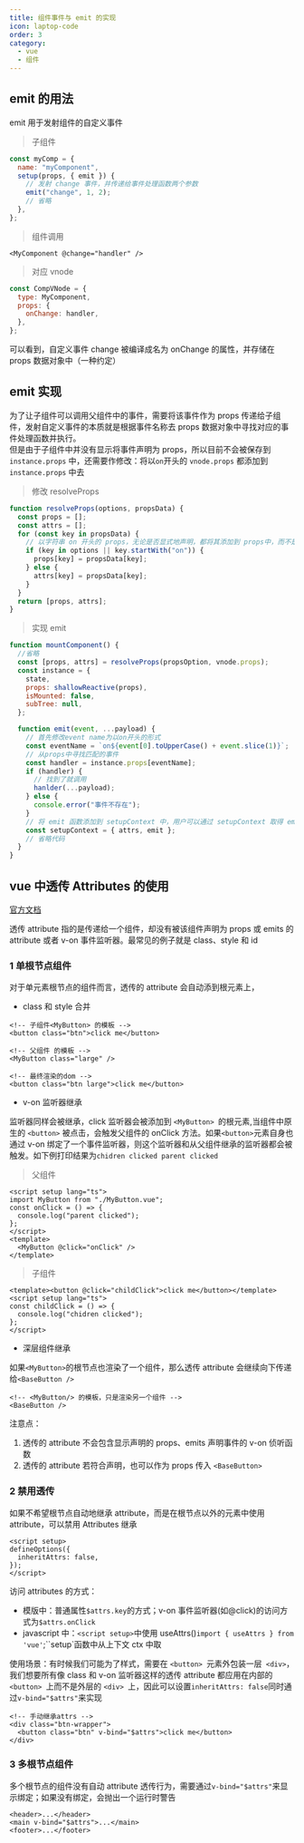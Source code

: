 ```yaml
---
title: 组件事件与 emit 的实现
icon: laptop-code
order: 3
category:
  - vue
  - 组件
---
```


## emit 的用法

emit 用于发射组件的自定义事件

> 子组件

```js
const myComp = {
  name: "myComponent",
  setup(props, { emit }) {
    // 发射 change 事件，并传递给事件处理函数两个参数
    emit("change", 1, 2);
    // 省略
  },
};
```

> 组件调用

```vue
<MyComponent @change="handler" />
```

> 对应 vnode

```js
const CompVNode = {
  type: MyComponent,
  props: {
    onChange: handler,
  },
};
```

可以看到，自定义事件 change 被编译成名为 onChange 的属性，并存储在 props 数据对象中（一种约定）

## emit 实现

为了让子组件可以调用父组件中的事件，需要将该事件作为 props 传递给子组件，发射自定义事件的本质就是根据事件名称去 props 数据对象中寻找对应的事件处理函数并执行。  
但是由于子组件中并没有显示将事件声明为 props，所以目前不会被保存到 `instance.props` 中，还需要作修改：将以`on`开头的 `vnode.props` 都添加到 `instance.props` 中去

> 修改 resolveProps

```js
function resolveProps(options, propsData) {
  const props = [];
  const attrs = [];
  for (const key in propsData) {
    // 以字符串 on 开头的 props，无论是否显式地声明，都将其添加到 props中，而不是添加到 attrs 中
    if (key in options || key.startWith("on")) {
      props[key] = propsData[key];
    } else {
      attrs[key] = propsData[key];
    }
  }
  return [props, attrs];
}
```

> 实现 emit

```js
function mountComponent() {
  //省略
  const [props, attrs] = resolveProps(propsOption, vnode.props);
  const instance = {
    state,
    props: shallowReactive(props),
    isMounted: false,
    subTree: null,
  };

  function emit(event, ...payload) {
    // 首先修改event name为以on开头的形式
    const eventName = `on${event[0].toUpperCase() + event.slice(1)}`;
    // 从props中寻找匹配的事件
    const handler = instance.props[eventName];
    if (handler) {
      // 找到了就调用
      hanlder(...payload);
    } else {
      console.error("事件不存在");
    }
    // 将 emit 函数添加到 setupContext 中，用户可以通过 setupContext 取得 emit 函数
    const setupContext = { attrs, emit };
    // 省略代码
  }
}
```

## vue 中透传 Attributes 的使用

[官方文档](https://cn.vuejs.org/guide/components/attrs.html)

透传 attribute 指的是传递给一个组件，却没有被该组件声明为 props 或 emits 的 attribute 或者 v-on 事件监听器。最常见的例子就是 class、style 和 id

### 1 单根节点组件

对于单元素根节点的组件而言，透传的 attribute 会自动添到根元素上，

- class 和 style 合并

```vue
<!-- 子组件<MyButton> 的模板 -->
<button class="btn">click me</button>

<!-- 父组件 的模板 -->
<MyButton class="large" />

<!-- 最终渲染的dom -->
<button class="btn large">click me</button>
```

- v-on 监听器继承

监听器同样会被继承，click 监听器会被添加到 `<MyButton> `的根元素,当组件中原生的 `<button>` 被点击，会触发父组件的 onClick 方法。如果`<button>`元素自身也通过 v-on 绑定了一个事件监听器，则这个监听器和从父组件继承的监听器都会被触发。如下例打印结果为`chidren clicked parent clicked`

> 父组件

```vue
<script setup lang="ts">
import MyButton from "./MyButton.vue";
const onClick = () => {
  console.log("parent clicked");
};
</script>
<template>
  <MyButton @click="onClick" />
</template>
```

> 子组件

```vue
<template><button @click="childClick">click me</button></template>
<script setup lang="ts">
const childClick = () => {
  console.log("chidren clicked");
};
</script>
```

- 深层组件继承

如果`<MyButton>`的根节点也渲染了一个组件，那么透传 attribute 会继续向下传递给`<BaseButton />`

```vue
<!-- <MyButton/> 的模板，只是渲染另一个组件 -->
<BaseButton />
```

注意点：

1. 透传的 attribute 不会包含显示声明的 props、emits 声明事件的 v-on 侦听函数
2. 透传的 attribute 若符合声明，也可以作为 props 传入 `<BaseButton>`

### 2 禁用透传

如果不希望根节点自动地继承 attribute，而是在根节点以外的元素中使用 attribute，可以禁用 Attributes 继承

```vue
<script setup>
defineOptions({
  inheritAttrs: false,
});
</script>
```

访问 attributes 的方式：

- 模版中：普通属性`$attrs.key`的方式；v-on 事件监听器(如@click)的访问方式为`$attrs.onClick`
- javascript 中：`<script setup>`中使用 useAttrs()`import { useAttrs } from 'vue'`;``setup`函数中从上下文 ctx 中取

使用场景：有时候我们可能为了样式，需要在 `<button> `元素外包装一层` <div>`，我们想要所有像 class 和 v-on 监听器这样的透传 attribute 都应用在内部的 `<button> `上而不是外层的 `<div> `上，因此可以设置`inheritAttrs: false`同时通过`v-bind="$attrs"`来实现

```vue
<!-- 手动继承attrs -->
<div class="btn-wrapper">
  <button class="btn" v-bind="$attrs">click me</button>
</div>
```

### 3 多根节点组件

多个根节点的组件没有自动 attribute 透传行为，需要通过`v-bind="$attrs"`来显示绑定；如果没有绑定，会抛出一个运行时警告

```vue
<header>...</header>
<main v-bind="$attrs">...</main>
<footer>...</footer>
```
